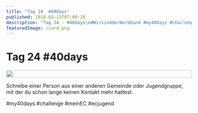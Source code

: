 ```yaml
---
title: "Tag 24  #40days"
published: 2018-03-13T07:00:28
description: "Tag 24 - #40days\n#WirsindderNordbund #my40days #challenge #meinEC #ecjugend"
featuredImage: /card.png
---
```


# Tag 24  #40days

<div style="display: grid; grid-template-columns: repeat(1, 1fr); grid-gap: 5px;">
<img src="/old/40DAYS_03-13_WITH-tag-24.jpg" alt width="100%">
</div>

Schreibe einer Person aus einer anderen Gemeinde oder Jugendgruppe, mit der du schon lange keinen Kontakt mehr hattest.

#my40days #challenge #meinEC #ecjugend